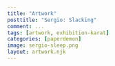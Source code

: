 ```yaml
---
title: "Artwork"
posttitle: "Sergio: Slacking"
comment: ...
tags: [artwork, exhibition-karat]
categories: [paperdemon]
image: sergio-sleep.png
layout: artwork.njk
---
```


